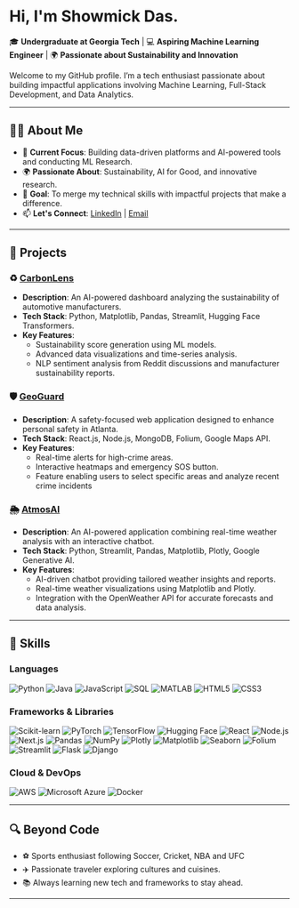 # Hi, I'm Showmick Das.

🎓 **Undergraduate at Georgia Tech** | 💻 **Aspiring Machine Learning Engineer** | 🌍 **Passionate about Sustainability and Innovation**

Welcome to my GitHub profile. I’m a tech enthusiast passionate about building impactful applications involving Machine Learning, Full-Stack Development, and Data Analytics.

---

## 🧑‍💻 About Me
- 🌟 **Current Focus**: Building data-driven platforms and AI-powered tools and conducting ML Research.
- 🌍 **Passionate About**: Sustainability, AI for Good, and innovative research.
- 🎯 **Goal**: To merge my technical skills with impactful projects that make a difference.
- 📫 **Let's Connect**: [LinkedIn](https://www.linkedin.com/in/showmick-das/) | [Email](mailto:sdas412@gatech.edu)

---

## 🚀 Projects
### ♻️ [CarbonLens](https://github.com/Showmick119/CarbonLens.git)
- **Description**: An AI-powered dashboard analyzing the sustainability of automotive manufacturers.
- **Tech Stack**: Python, Matplotlib, Pandas, Streamlit, Hugging Face Transformers.
- **Key Features**:
  - Sustainability score generation using ML models.
  - Advanced data visualizations and time-series analysis.
  - NLP sentiment analysis from Reddit discussions and manufacturer sustainability reports.

### 🛡️ [GeoGuard](https://github.com/Showmick119/GeoGuard.git)
- **Description**: A safety-focused web application designed to enhance personal safety in Atlanta.
- **Tech Stack**: React.js, Node.js, MongoDB, Folium, Google Maps API.
- **Key Features**:
  - Real-time alerts for high-crime areas.
  - Interactive heatmaps and emergency SOS button.
  - Feature enabling users to select specific areas and analyze recent crime incidents
 
### 🌦️ [AtmosAI](https://github.com/Showmick119/AtmosAI.git)  
- **Description**: An AI-powered application combining real-time weather analysis with an interactive chatbot.  
- **Tech Stack**: Python, Streamlit, Pandas, Matplotlib, Plotly, Google Generative AI.  
- **Key Features**:  
  - AI-driven chatbot providing tailored weather insights and reports.  
  - Real-time weather visualizations using Matplotlib and Plotly.  
  - Integration with the OpenWeather API for accurate forecasts and data analysis.  

---

## 🔧 Skills
### **Languages**
![Python](https://img.shields.io/badge/-Python-blue?logo=python&logoColor=white&style=flat-square)
![Java](https://img.shields.io/badge/-Java-red?logo=java&logoColor=white&style=flat-square)
![JavaScript](https://img.shields.io/badge/-JavaScript-yellow?logo=javascript&logoColor=white&style=flat-square)
![SQL](https://img.shields.io/badge/-SQL-lightblue?logo=postgresql&logoColor=white&style=flat-square)
![MATLAB](https://img.shields.io/badge/-MATLAB-blue?logo=mathworks&logoColor=white&style=flat-square)
![HTML5](https://img.shields.io/badge/-HTML5-orange?logo=html5&logoColor=white&style=flat-square)
![CSS3](https://img.shields.io/badge/-CSS3-blue?logo=css3&logoColor=white&style=flat-square)

### **Frameworks & Libraries**
![Scikit-learn](https://img.shields.io/badge/-Scikit--learn-orange?logo=scikit-learn&logoColor=white&style=flat-square)
![PyTorch](https://img.shields.io/badge/-PyTorch-red?logo=pytorch&logoColor=white&style=flat-square)
![TensorFlow](https://img.shields.io/badge/-TensorFlow-orange?logo=tensorflow&logoColor=white&style=flat-square)
![Hugging Face](https://img.shields.io/badge/-Hugging%20Face-orange?logo=huggingface&logoColor=white&style=flat-square)
![React](https://img.shields.io/badge/-React.js-blue?logo=react&logoColor=white&style=flat-square)
![Node.js](https://img.shields.io/badge/-Node.js-green?logo=node.js&logoColor=white&style=flat-square)
![Next.js](https://img.shields.io/badge/-Next.js-black?logo=next.js&logoColor=white&style=flat-square)
![Pandas](https://img.shields.io/badge/-Pandas-purple?logo=pandas&logoColor=white&style=flat-square)
![NumPy](https://img.shields.io/badge/-NumPy-blue?logo=numpy&logoColor=white&style=flat-square)
![Plotly](https://img.shields.io/badge/-Plotly-lightblue?logo=plotly&logoColor=white&style=flat-square)
![Matplotlib](https://img.shields.io/badge/-Matplotlib-blue?logo=matplotlib&logoColor=white&style=flat-square)
![Seaborn](https://img.shields.io/badge/-Seaborn-lightblue?logo=python&logoColor=white&style=flat-square)
![Folium](https://img.shields.io/badge/-Folium-green?logo=python&logoColor=white&style=flat-square)
![Streamlit](https://img.shields.io/badge/-Streamlit-red?logo=streamlit&logoColor=white&style=flat-square)
![Flask](https://img.shields.io/badge/-Flask-black?logo=flask&logoColor=white&style=flat-square)
![Django](https://img.shields.io/badge/-Django-darkgreen?logo=django&logoColor=white&style=flat-square)

### **Cloud & DevOps**
![AWS](https://img.shields.io/badge/-AWS-orange?logo=amazonaws&logoColor=white&style=flat-square)
![Microsoft Azure](https://img.shields.io/badge/-Microsoft%20Azure-blue?logo=microsoft-azure&logoColor=white&style=flat-square)
![Docker](https://img.shields.io/badge/-Docker-blue?logo=docker&logoColor=white&style=flat-square)

---

## 🔍 Beyond Code
- ⚽ Sports enthusiast following Soccer, Cricket, NBA and UFC
- ✈️ Passionate traveler exploring cultures and cuisines.
- 📚 Always learning new tech and frameworks to stay ahead.

---
